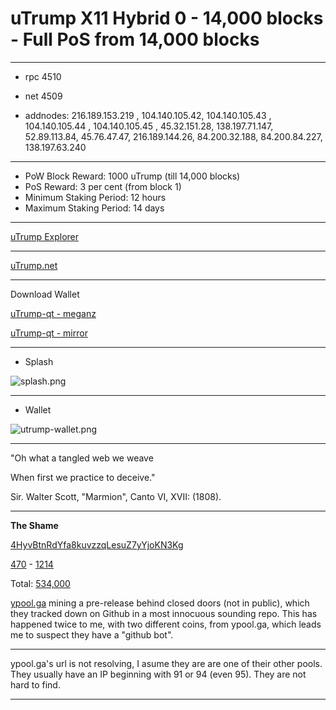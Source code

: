 # uTrump X11 Hybrid 0 - 14,000 blocks - Full PoS from 14,000 blocks #

-----

- rpc 4510
- net 4509

- addnodes: 216.189.153.219 , 104.140.105.42, 104.140.105.43 , 104.140.105.44 , 104.140.105.45 , 45.32.151.28, 138.197.71.147, 52.89.113.84, 45.76.47.47, 216.189.144.26, 84.200.32.188, 84.200.84.227, 138.197.63.240

-----

- PoW Block Reward: 1000 uTrump (till 14,000 blocks)
- PoS Reward: 3 per cent (from block 1)
- Minimum Staking Period: 12 hours
- Maximum Staking Period: 14 days

-----

[uTrump Explorer](http://explorer.utrump.net:3001)


-----

[uTrump.net](http://utrump.net)


-----

Download Wallet

[uTrump-qt - meganz](https://mega.nz/#!RlYkSKyR!JIROeUph2_JpNlTZww3fiaqnRcUCeEVamjxzbhNKoOg)


[uTrump-qt - mirror](https://c.mail.com/twitter@chef.net/7vY7VYN2Q_6CXbhncVbMGw)

------

- Splash

![splash.png](https://bitbucket.org/repo/8zjLn5A/images/1769957289-splash.png)


------

- Wallet

![utrump-wallet.png](https://bitbucket.org/repo/8zjLn5A/images/3695592609-utrump-wallet.png)


------

"Oh what a tangled web we weave

When first we practice to deceive."

Sir. Walter Scott, "Marmion", Canto VI, XVII: (1808).

-----

**The Shame**

[4HyvBtnRdYfa8kuvzzqLesuZ7yYjoKN3Kg](http://explorer.utrump.net:3001/address/4HyvBtnRdYfa8kuvzzqLesuZ7yYjoKN3Kg) 

[470](http://explorer.utrump.net:3001/tx/7f9f87570750d4605117875ca4949731b6aeca9c0a16c593cb30bfca3ca4962d) - [1214](http://explorer.utrump.net:3001/tx/a4881cb5a9ab06028c4070afec5cb4db6060ae142bf42bb3815cbb60fe45aa9f)

Total: [534,000](http://explorer.utrump.net:3001/address/4HyvBtnRdYfa8kuvzzqLesuZ7yYjoKN3Kg)


[ypool.ga](http://ypool.ga) mining a pre-release behind closed doors (not in public), which they tracked down on Github in a most innocuous sounding repo. This has happened twice to me, with two different coins, from ypool.ga, which leads me to suspect they have a "github bot".


-----

ypool.ga's url is not resolving, I asume they are are one of their other pools. They usually have an IP beginning with 91 or 94 (even 95). They are not hard to find.

------
